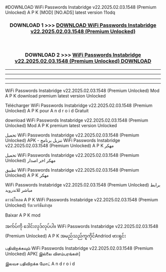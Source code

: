 #DOWNLOAD WiFi Passwords Instabridge v22.2025.02.03.1548  (Premium Unlocked) A P K [MOD] [NO.ADS] latest version 11odq



<div align="center">

<h3>DOWNLOAD 1 >>> <a href="https://teeasianyam.web.app?sq=WiFi Passwords Instabridge v22.2025.02.03.1548  (Premium Unlocked)">DOWNLOAD WiFi Passwords Instabridge v22.2025.02.03.1548  (Premium Unlocked) </a></h3><br>

<h3>DOWNLOAD 2 >>> <a href="https://teeasianyam.web.app?sq=WiFi Passwords Instabridge v22.2025.02.03.1548  (Premium Unlocked) ">WiFi Passwords Instabridge v22.2025.02.03.1548  (Premium Unlocked)  DOWNLOAD </a></h3>

</div>


----------------------------------------------------------

----------------------------------------------------------

----------------------------------------------------------

----------------------------------------------------------


WiFi Passwords Instabridge v22.2025.02.03.1548  (Premium Unlocked)  Mod A P K download premium latest version Unlocked

Télécharger WiFi Passwords Instabridge v22.2025.02.03.1548  (Premium Unlocked)  A P K pour A n d r o i d Gratuit

download WiFi Passwords Instabridge v22.2025.02.03.1548  (Premium Unlocked)  Mod A P K premium latest version Unlocked

تحميل WiFi Passwords Instabridge v22.2025.02.03.1548  (Premium Unlocked)  APK - تنزيل برنامج WiFi Passwords Instabridge v22.2025.02.03.1548  (Premium Unlocked)  A P K مهكر

تحميل WiFi Passwords Instabridge v22.2025.02.03.1548  (Premium Unlocked)  مهكر اخر اصدار

تطبيق WiFi Passwords Instabridge v22.2025.02.03.1548  (Premium Unlocked)  A P K مهكر

WiFi Passwords Instabridge v22.2025.02.03.1548  (Premium Unlocked)  برابط مباشر للاندرويد

ดาวน์โหลด A P K WiFi Passwords Instabridge v22.2025.02.03.1548  (Premium Unlocked)  รับเวอร์ชันล่าสุด

Baixar A P K mod

အက်ပ်ကို ဒေါင်းလုဒ်လုပ်ပါ။ WiFi Passwords Instabridge v22.2025.02.03.1548  (Premium Unlocked)  A P K အမည်သည်ကူကိုင်Andriod ဗားရှင်း

பதிவிறக்கவும் WiFi Passwords Instabridge v22.2025.02.03.1548  (Premium Unlocked)  APK[ இல்லை விளம்பரங்கள்] 
 
இலவச பதிவிறக்க மோட் A n d r o i d




